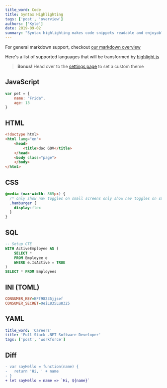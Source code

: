 ```yaml
---
title_word: Code
title: Syntax Highlighting
tags: ['post', 'overview']
authors: ['Kyle']
date: 2019-09-02
summary: "Syntax highlighting makes code snippets readable and enjoyable"
---
```


For general markdown support, checkout [our markdown overview](/posts/markdown/)

Here's a list of supported languages that will be transformed by [highlight.js](https://highlightjs.org/)

> **Bonus!**
> Head over to the [settings page](/settings/#theme) to set a custom theme

## JavaScript

```js
var pet = {
    name: "Frida",
    age: 13
}
```

## HTML

```html
<!doctype html>
<html lang="en">
    <head>
        <title>doc GOV</title>
    </head>
    <body class="page">
    </body>
</html>
```

## CSS

```css
@media (max-width: 865px) {
  /* only show nav toggles on small screens only show nav toggles on small screens */
  .hamburger {
    display:flex
  }
}
```

## SQL

```sql
-- Setup CTE
WITH ActiveEmployee AS (
    SELECT *
    FROM Employee e
    WHERE e.IsActive = TRUE
)
SELECT * FROM Employees
```


## INI (TOML)

```ini
CONSUMER_KEY=EFf98235jjsef
CONSUMER_SECRET=OeiL835Lu8325
```

## YAML

```yaml
title_word: 'Careers'
title: 'Full Stack .NET Software Developer'
tags: ['post', 'workforce']
```


## Diff

```diff
- var sayHello = function(name) {
-   return 'Hi, ' + name
- }
+ let sayHello = name => `Hi, ${name}`
```
